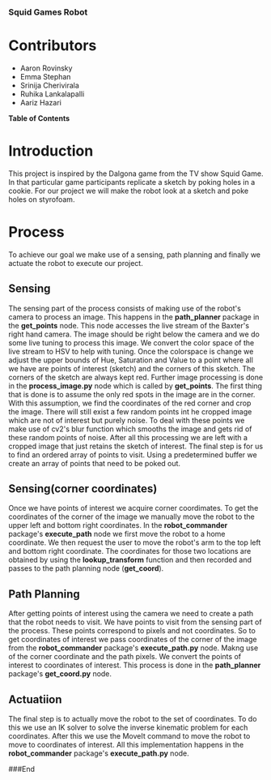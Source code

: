 ### Squid Games Robot

# Contributors
- Aaron Rovinsky
- Emma Stephan
- Srinija Cherivirala
- Ruhika Lankalapalli
- Aariz Hazari



**Table of Contents**


# Introduction

This project is inspired by the Dalgona game from the TV show Squid Game. In that particular game participants replicate a sketch by poking holes in a cookie. For our project we will make the robot look at a sketch and poke holes on styrofoam.

Process
=============

To achieve our goal we make use of a sensing, path planning and finally we actuate the robot to execute our project.

## Sensing 

The sensing part of the process consists of making use of the robot's camera to process an image.  This happens in the **path_planner** package in the **get_points** node. This node accesses the live stream of the Baxter's right hand camera. The image should be right below the camera and we do some live tuning to process this image. We convert the color space of the live stream to HSV to help with tuning. Once the colorspace is change we adjust the upper bounds of Hue, Saturation and Value to a point where all we have are points of interest (sketch)  and the corners of this sketch. The corners of the sketch are always kept red.
Further image processing is done in the **process_image.py** node which is called by **get_points**. The first thing that is done is to assume the only red spots in the image are in the corner. With this assumption, we find the coordinates of the red corner and crop the image. There will still exist a few random points int he cropped image which are not of interest but purely noise. To deal with these points we make use of cv2's blur function which smooths the image and gets rid of these random points of noise.
After all this processing we are left with a cropped image that just retains the sketch of interest. The final step is for us to find an ordered array of points to visit. Using a predetermined buffer we create an array of points that need to be poked out.

## Sensing(corner coordinates)

Once we have points of interest we acquire corner coordimates. To get the coordinates of the corner of the image we manually move the robot to the upper left and bottom right coordinates. In the **robot_commander** package's **execute_path**  node we first move the robot to a home coordinate. We then request the user to move the robot's arm to the top left and bottom right coordinate. The coordinates for those two locations are obtained by using the **lookup_transform** function and then recorded and passes to the path planning node (**get_coord**). 

## Path Planning

After getting points of interest using the camera we need to create a path that the robot needs to visit. We have points to visit from the sensing part of the process. These points correspond to pixels and not coordinates. So to get coordinates of interest we pass coordinates of the corner of the image from the **robot_commander** package's **execute_path.py** node. Makng use of the corner coordinate and the path pixels. We convert the points of interest to coordinates of interest.  This process is done in the **path_planner** package's **get_coord.py** node. 

## Actuatiion

The final step is to actually move the robot to the set of coordinates. To do this we use an IK solver to solve the inverse kinematic problem for each coordinates. After this we use the MoveIt command to move the robot to move to coordinates of interest. All this implementation happens in the **robot_commander** package's **execute_path.py** node. 


###End
